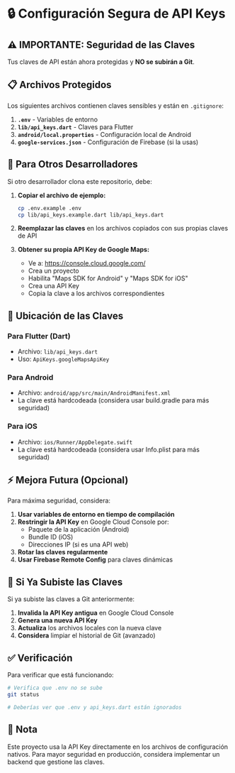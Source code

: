 # 🔒 Configuración Segura de API Keys

## ⚠️ IMPORTANTE: Seguridad de las Claves

Tus claves de API están ahora protegidas y **NO se subirán a Git**.

## 📋 Archivos Protegidos

Los siguientes archivos contienen claves sensibles y están en `.gitignore`:

1. **`.env`** - Variables de entorno
2. **`lib/api_keys.dart`** - Claves para Flutter
3. **`android/local.properties`** - Configuración local de Android
4. **`google-services.json`** - Configuración de Firebase (si la usas)

## 🚀 Para Otros Desarrolladores

Si otro desarrollador clona este repositorio, debe:

1. **Copiar el archivo de ejemplo:**
   ```bash
   cp .env.example .env
   cp lib/api_keys.example.dart lib/api_keys.dart
   ```

2. **Reemplazar las claves** en los archivos copiados con sus propias claves de API

3. **Obtener su propia API Key de Google Maps:**
   - Ve a: https://console.cloud.google.com/
   - Crea un proyecto
   - Habilita "Maps SDK for Android" y "Maps SDK for iOS"
   - Crea una API Key
   - Copia la clave a los archivos correspondientes

## 📍 Ubicación de las Claves

### Para Flutter (Dart)
- Archivo: `lib/api_keys.dart`
- Uso: `ApiKeys.googleMapsApiKey`

### Para Android
- Archivo: `android/app/src/main/AndroidManifest.xml`
- La clave está hardcodeada (considera usar build.gradle para más seguridad)

### Para iOS
- Archivo: `ios/Runner/AppDelegate.swift`
- La clave está hardcodeada (considera usar Info.plist para más seguridad)

## ⚡ Mejora Futura (Opcional)

Para máxima seguridad, considera:

1. **Usar variables de entorno en tiempo de compilación**
2. **Restringir la API Key** en Google Cloud Console por:
   - Paquete de la aplicación (Android)
   - Bundle ID (iOS)
   - Direcciones IP (si es una API web)
3. **Rotar las claves regularmente**
4. **Usar Firebase Remote Config** para claves dinámicas

## 🔄 Si Ya Subiste las Claves

Si ya subiste las claves a Git anteriormente:

1. **Invalida la API Key antigua** en Google Cloud Console
2. **Genera una nueva API Key**
3. **Actualiza** los archivos locales con la nueva clave
4. **Considera** limpiar el historial de Git (avanzado)

## ✅ Verificación

Para verificar que está funcionando:

```bash
# Verifica que .env no se sube
git status

# Deberías ver que .env y api_keys.dart están ignorados
```

## 📝 Nota

Este proyecto usa la API Key directamente en los archivos de configuración nativos.
Para mayor seguridad en producción, considera implementar un backend que gestione las claves.
